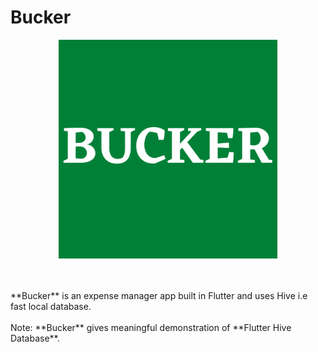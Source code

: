 # Bucker

<p align="center">
    <img width="350" height="350" src="https://github.com/gupta29470/bucker_expense_manager/blob/master/assets/images/BUCKER.png">
</p>
<br/><br/>
**Bucker** is an expense manager app built in Flutter and uses Hive i.e fast local database.
<br/><br/>
Note: **Bucker** gives meaningful demonstration of **Flutter Hive Database**.

